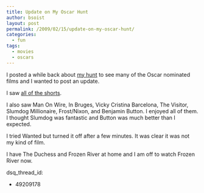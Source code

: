 ```yaml
---
title: Update on My Oscar Hunt
author: bsoist
layout: post
permalink: /2009/02/15/update-on-my-oscar-hunt/
categories:
  - fun
tags:
  - movies
  - oscars
---
```

I posted a while back about [my hunt][1] to see many of the Oscar nominated films and I wanted to post an update. 

I saw [all of the shorts][2].

I also saw Man On Wire, In Bruges, Vicky Cristina Barcelona, The Visitor, Slumdog Millionaire, Frost/Nixon, and Benjamin Button. I enjoyed all of them. I thought Slumdog was fantastic and Button was much better than I expected. 

I tried Wanted but turned it off after a few minutes. It was clear it was not my kind of film. 

I have The Duchess and Frozen River at home and I am off to watch Frozen River now.

 [1]: http://whsjr.soistmann.com/oped/2009/01/25/oscars-2009/
 [2]: http://soistmann.com/post/77289703/oscar-shorts
dsq_thread_id:
  - 49209178